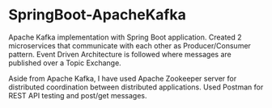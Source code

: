 # SpringBoot-ApacheKafka
Apache Kafka implementation with Spring Boot application. Created 2 microservices that communicate with each other as Producer/Consumer pattern. Event Driven Architecture is followed where messages are published over a Topic Exchange.

Aside from Apache Kafka, I have used Apache Zookeeper server for distributed coordination between distributed applications. Used Postman for REST API testing and post/get messages.
